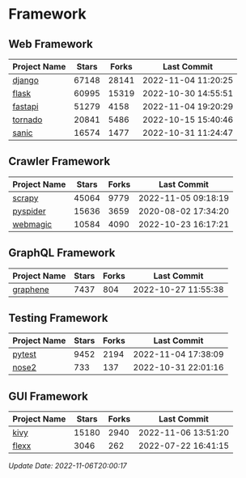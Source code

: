 # Framework

## Web Framework
| Project Name | Stars | Forks | Last Commit |
| ------------ | ----- | ----- | ----------- |
| [django](https://github.com/django/django) | 67148 | 28141 | 2022-11-04 11:20:25 |
| [flask](https://github.com/pallets/flask) | 60995 | 15319 | 2022-10-30 14:55:51 |
| [fastapi](https://github.com/tiangolo/fastapi) | 51279 | 4158 | 2022-11-04 19:20:29 |
| [tornado](https://github.com/tornadoweb/tornado) | 20841 | 5486 | 2022-10-15 15:40:46 |
| [sanic](https://github.com/sanic-org/sanic) | 16574 | 1477 | 2022-10-31 11:24:47 |

## Crawler Framework
| Project Name | Stars | Forks | Last Commit |
| ------------ | ----- | ----- | ----------- |
| [scrapy](https://github.com/scrapy/scrapy) | 45064 | 9779 | 2022-11-05 09:18:19 |
| [pyspider](https://github.com/binux/pyspider) | 15636 | 3659 | 2020-08-02 17:34:20 |
| [webmagic](https://github.com/code4craft/webmagic) | 10584 | 4090 | 2022-10-23 16:17:21 |

## GraphQL Framework
| Project Name | Stars | Forks | Last Commit |
| ------------ | ----- | ----- | ----------- |
| [graphene](https://github.com/graphql-python/graphene) | 7437 | 804 | 2022-10-27 11:55:38 |

## Testing Framework
| Project Name | Stars | Forks | Last Commit |
| ------------ | ----- | ----- | ----------- |
| [pytest](https://github.com/pytest-dev/pytest) | 9452 | 2194 | 2022-11-04 17:38:09 |
| [nose2](https://github.com/nose-devs/nose2) | 733 | 137 | 2022-10-31 22:01:16 |

## GUI Framework
| Project Name | Stars | Forks | Last Commit |
| ------------ | ----- | ----- | ----------- |
| [kivy](https://github.com/kivy/kivy) | 15180 | 2940 | 2022-11-06 13:51:20 |
| [flexx](https://github.com/flexxui/flexx) | 3046 | 262 | 2022-07-22 16:41:15 |

*Update Date: 2022-11-06T20:00:17*